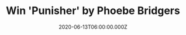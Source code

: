 ---
campaign-uuid: "c-4d208e7f-48e3-467b-a2cd-8bd620e1912b"
type: "Competition"
category: "Music"
date: "2020-06-13T06:00:00.000Z"
end-date: "2020-08-13T23:59:00.000Z"
disable-form: false
is_promoted: true
has_entry_page: true
title: "Win 'Punisher' by Phoebe Bridgers"
competition-description: "<p>We have on our hands one of the most highly anticipated\
  \ albums of the year: 'Punisher'. Phoebe Bridgers presents her sophomore solo album\
  \ and we are giving away one copy to one lucky NME AAA member to win. 'Punisher'\
  \ cements her as one of the most irresistibly clever and tenderly prolific songwriters\
  \ of our era.</p>\n<p>Click below for a chance to win.</p>\n"
hero-header: "Win 'Punisher' by Phoebe Bridgers"
terms-confirmation: "N/A"
banner-img: "https://assets.expresslyapp.com/asset-f0f62af0-e336-46b8-b289-babe1488f74e.jpg"
logo-left-href: "aaa.nme.com"
logo-left-image: "https://assets.expresslyapp.com/asset-3ba526c3-370d-4cb4-a315-c979d4867c0e.jpg"
logo-left-title: "NME AAA"
bg-image-hero: "https://assets.expresslyapp.com/asset-e3d45a09-7fd0-463c-8af8-cec1b2eb8cc4.jpg"
bg-image-first: "https://assets.expresslyapp.com/asset-3114c1af-0a31-47c5-b196-8002e689cd5b.jpg"
section1-content: "<p>Phoebe Bridgers presents her sophomore solo album, 'Punisher',\
  \ released on Dead Oceans. Bridgers is a singular talent, and also the rare artist\
  \ with enough humor to deconstruct the tired heuristics of a meteoric rise. 'Punisher',\
  \ written and recorded between the summer of 2018 and the fall of 2019, cements\
  \ her as one of the most irresistibly clever and tenderly prolific songwriters of\
  \ our era.</p>\n<p>Returning to work with her Stranger In The Alps collaborators\
  \ Tony Berg and Ethan Gruska, Bridgers - who co-produced the boygenius EP and Better\
  \ Oblivion Community Center album - stepped into the role of co-producer for Punisher\
  \ and has drawn from the same tight-knit group of musicians who appeared on her\
  \ debut as well as those she has worked with since.</p>\n"
entry-title: "Win 'Punisher' by Phoebe Bridgers"
entry-content: "<p>Enter the draw to win ‘'Punisher' by Phoebe Bridgers by completing\
  \ the form below before 23:59 on the 13th of August 2020.</p>\n"
has-winner: false
prize-description: "'Punisher' by Phoebe Bridgers"
special-conditions: "Multiple entries are allowed up to one every day."
country-restrictions:
- "GB"
---